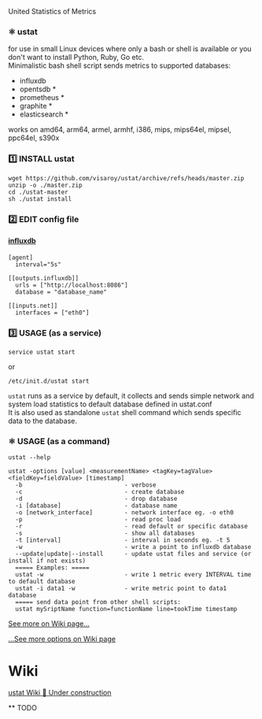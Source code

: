 United Statistics of Metrics
### ⚛️ ustat
for use in small Linux devices where only a bash or shell is available or you don't want to install Python, Ruby, Go etc.  
Minimalistic bash shell script sends metrics to supported databases:  
* influxdb  
* opentsdb *  
* prometheus *  
* graphite *  
* elasticsearch *

works on amd64, arm64, armel, armhf, i386, mips, mips64el, mipsel, ppc64el, s390x

### 1️⃣ INSTALL ustat
``` shell
wget https://github.com/visaroy/ustat/archive/refs/heads/master.zip
unzip -o ./master.zip
cd ./ustat-master
sh ./ustat install
```

### 2️⃣ EDIT config file
#### [influxdb](https://github.com/influxdata/influxdb)
```
[agent]
  interval="5s"

[[outputs.influxdb]]
  urls = ["http://localhost:8086"]
  database = "database_name"

[[inputs.net]]
  interfaces = ["eth0"]
```
### 3️⃣ USAGE (as a service)
``` shell
service ustat start
```
or
``` shell
/etc/init.d/ustat start
```

`ustat` runs as a service by default, it collects and sends simple network and system load statistics to default database defined in ustat.conf  
It is also used as standalone `ustat` shell command which sends specific data to the database.

### ⚛️ USAGE (as a command)
``` shell
ustat --help
```

```
ustat -options [value] <measurementName> <tagKey=tagValue> <fieldKey=fieldValue> [timestamp]
  -b                             - verbose
  -c                             - create database
  -d                             - drop database
  -i [database]                  - database name
  -o [network_interface]         - network interface eg. -o eth0
  -p                             - read proc load
  -r                             - read default or specific database
  -s                             - show all databases
  -t [interval]                  - interval in seconds eg. -t 5
  -w                             - write a point to influxdb database
  --update|update|--install      - update ustat files and service (or install if not exists)
  ===== Examples: =====
  ustat -w                       - write 1 metric every INTERVAL time to default database
  ustat -i data1 -w              - write metric point to data1 database
  ===== send data point from other shell scripts:
  ustat mySriptName function=functionName line=tookTime timestamp
```



[See more on Wiki page...](https://github.com/visaroy/ustat/wiki)



[...See more options on Wiki page](https://github.com/visaroy/ustat/wiki)  

# Wiki
[ustat Wiki 🚧 Under construction](https://github.com/visaroy/ustat/wiki)

** TODO
